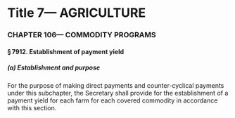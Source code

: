 
# Title 7— AGRICULTURE
### CHAPTER 106— COMMODITY PROGRAMS
#### § 7912. Establishment of payment yield
##### (a) Establishment and purpose

For the purpose of making direct payments and counter-cyclical payments under this subchapter, the Secretary shall provide for the establishment of a payment yield for each farm for each covered commodity in accordance with this section.
